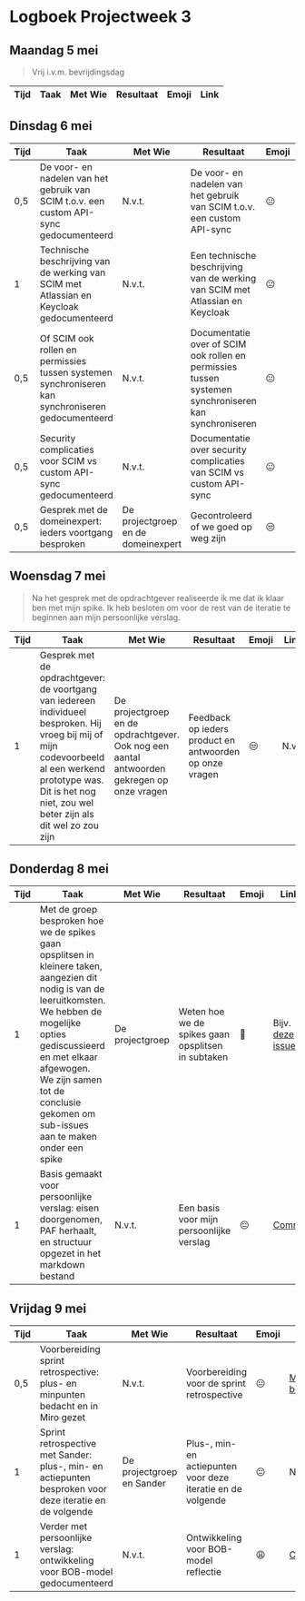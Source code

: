 # Logboek Projectweek 3

## Maandag 5 mei

> Vrij i.v.m. bevrijdingsdag

| Tijd | Taak | Met Wie | Resultaat | Emoji | Link |
| ---- | ---- | ------- | --------- | ----- | ---- |

## Dinsdag 6 mei

| Tijd | Taak                                                                                              | Met Wie                            | Resultaat                                                                                            | Emoji | Link                                                                                                   |
| ---- | ------------------------------------------------------------------------------------------------- | ---------------------------------- | ---------------------------------------------------------------------------------------------------- | ----- | ------------------------------------------------------------------------------------------------------ |
| 0,5  | De voor- en nadelen van het gebruik van SCIM t.o.v. een custom API-sync gedocumenteerd            | N.v.t.                             | De voor- en nadelen van het gebruik van SCIM t.o.v. een custom API-sync                              | 😐    | [Commit](https://github.com/AIM-ENE-feb25/castlevania/commit/c5850b2e78dd44d37e148c0015ba167ac76b97b7) |
| 1    | Technische beschrijving van de werking van SCIM met Atlassian en Keycloak gedocumenteerd          | N.v.t.                             | Een technische beschrijving van de werking van SCIM met Atlassian en Keycloak                        | 😐    | [Commit](https://github.com/AIM-ENE-feb25/castlevania/commit/11aae58f1bc0b44e0d623b0cea17acfba8339563) |
| 0,5  | Of SCIM ook rollen en permissies tussen systemen synchroniseren kan synchroniseren gedocumenteerd | N.v.t.                             | Documentatie over of SCIM ook rollen en permissies tussen systemen synchroniseren kan synchroniseren | 😐    | [Commit](https://github.com/AIM-ENE-feb25/castlevania/commit/5863df41f4dcb211b35c956109c1a0f99095f131) |
| 0,5  | Security complicaties voor SCIM vs custom API-sync gedocumenteerd                                 | N.v.t.                             | Documentatie over security complicaties van SCIM vs custom API-sync                                  | 😐    | [Commit](https://github.com/AIM-ENE-feb25/castlevania/commit/e6a5c045ba79cbdf1864301d5a4d4ca9b24b5b0a) |
| 0,5  | Gesprek met de domeinexpert: ieders voortgang besproken                                           | De projectgroep en de domeinexpert | Gecontroleerd of we goed op weg zijn                                                                 | 😒    | N.v.t.                                                                                                 |

## Woensdag 7 mei

> Na het gesprek met de opdrachtgever realiseerde ik me dat ik klaar ben met mijn spike. Ik heb besloten om voor de rest van de iteratie te beginnen aan mijn persoonlijke verslag.

| Tijd | Taak                                                                                                                                                                                                                 | Met Wie                                                                                    | Resultaat                                               | Emoji | Link   |
| ---- | -------------------------------------------------------------------------------------------------------------------------------------------------------------------------------------------------------------------- | ------------------------------------------------------------------------------------------ | ------------------------------------------------------- | ----- | ------ |
| 1    | Gesprek met de opdrachtgever: de voortgang van iedereen individueel besproken. Hij vroeg bij mij of mijn codevoorbeeld al een werkend prototype was. Dit is het nog niet, zou wel beter zijn als dit wel zo zou zijn | De projectgroep en de opdrachtgever. Ook nog een aantal antwoorden gekregen op onze vragen | Feedback op ieders product en antwoorden op onze vragen | 😒    | N.v.t. |

## Donderdag 8 mei

| Tijd | Taak                                                                                                                                                                                                                                                                             | Met Wie         | Resultaat                                          | Emoji | Link                                                                                                   |
| ---- | -------------------------------------------------------------------------------------------------------------------------------------------------------------------------------------------------------------------------------------------------------------------------------- | --------------- | -------------------------------------------------- | ----- | ------------------------------------------------------------------------------------------------------ |
| 1    | Met de groep besproken hoe we de spikes gaan opsplitsen in kleinere taken, aangezien dit nodig is van de leeruitkomsten. We hebben de mogelijke opties gediscussieerd en met elkaar afgewogen. We zijn samen tot de conclusie gekomen om sub-issues aan te maken onder een spike | De projectgroep | Weten hoe we de spikes gaan opsplitsen in subtaken | 🤔    | Bijv. [deze issue](https://github.com/AIM-ENE-feb25/castlevania/issues/63)                             |
| 1    | Basis gemaakt voor persoonlijke verslag: eisen doorgenomen, PAF herhaalt, en structuur opgezet in het markdown bestand                                                                                                                                                           | N.v.t.          | Een basis voor mijn persoonlijke verslag           | 😐    | [Commit](https://github.com/AIM-ENE-feb25/castlevania/commit/0ced3ca917e8da5d6eace9c09cffbd0563fab7d5) |

## Vrijdag 9 mei

| Tijd | Taak                                                                                                    | Met Wie                   | Resultaat                                                    | Emoji | Link                                                                                                   |
| ---- | ------------------------------------------------------------------------------------------------------- | ------------------------- | ------------------------------------------------------------ | ----- | ------------------------------------------------------------------------------------------------------ |
| 0,5  | Voorbereiding sprint retrospective: plus- en minpunten bedacht en in Miro gezet                         | N.v.t.                    | Voorbereiding voor de sprint retrospective                   | 😐    | [Miro bord](https://miro.com/app/board/uXjVI3hmXuI=/)                                                  |
| 1    | Sprint retrospective met Sander: plus-, min- en actiepunten besproken voor deze iteratie en de volgende | De projectgroep en Sander | Plus-, min- en actiepunten voor deze iteratie en de volgende | 😐    | N.v.t.                                                                                                 |
| 1    | Verder met persoonlijke verslag: ontwikkeling voor BOB-model gedocumenteerd                             | N.v.t.                    | Ontwikkeling voor BOB-model reflectie                        | 😩    | [Commit](https://github.com/AIM-ENE-feb25/castlevania/commit/ba499866ddff47319458001ca201fb5150fa8f5a) |
